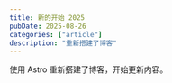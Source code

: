 ```yaml
---
title: 新的开始 2025
pubDate: 2025-08-26
categories: ["article"]
description: "重新搭建了博客"
---
```


使用 Astro 重新搭建了博客，开始更新内容。